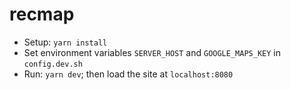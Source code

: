 # recmap

- Setup: `yarn install`
- Set environment variables `SERVER_HOST` and `GOOGLE_MAPS_KEY` in `config.dev.sh`
- Run: `yarn dev`; then load the site at `localhost:8080`
